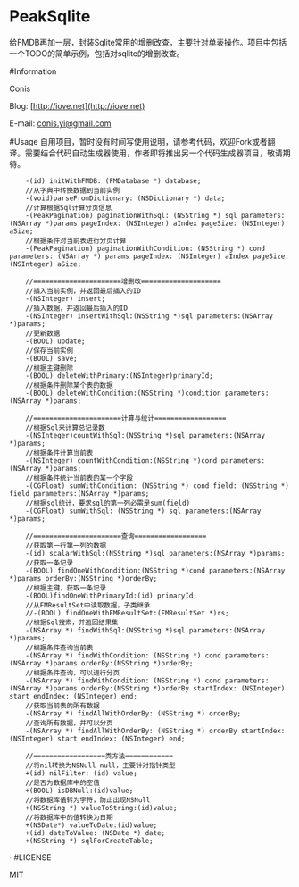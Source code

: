 PeakSqlite
==========

给FMDB再加一层，封装Sqlite常用的增删改查，主要针对单表操作。项目中包括一个TODO的简单示例，包括对sqlite的增删改查。 


#Information

Conis

Blog: [http://iove.net](http://iove.net)

E-mail: [conis.yi@gmail.com](conis.yi@gmail.com)

#Usage
自用项目，暂时没有时间写使用说明，请参考代码，欢迎Fork或者翻译。需要结合代码自动生成器使用，作者即将推出另一个代码生成器项目，敬请期待。
 

		-(id) initWithFMDB: (FMDatabase *) database;
		//从字典中转换数据到当前实例
		-(void)parseFromDictionary: (NSDictionary *) data;
		//计算根据Sql计算分页信息
		-(PeakPagination) paginationWithSql: (NSString *) sql parameters:(NSArray *)params pageIndex: (NSInteger) aIndex pageSize: (NSInteger) aSize;
		//根据条件对当前表进行分页计算
		-(PeakPagination) paginationWithCondition: (NSString *) cond parameters: (NSArray *) params pageIndex: (NSInteger) aIndex pageSize: (NSInteger) aSize;
		
		//======================增删改====================
		//插入当前实例，并返回最后插入的ID
		-(NSInteger) insert;
		//插入数据，并返回最后插入的ID
		-(NSInteger) insertWithSql:(NSString *)sql parameters:(NSArray *)params;
		//更新数据
		-(BOOL) update;
		//保存当前实例
		-(BOOL) save;
		//根据主键删除
		-(BOOL) deleteWithPrimary:(NSInteger)primaryId;
		//根据条件删除某个表的数据
		-(BOOL) deleteWithCondition:(NSString *)condition parameters:(NSArray *)params;
		
		//======================计算与统计==================
		//根据Sql来计算总记录数
		-(NSInteger)countWithSql:(NSString *)sql parameters:(NSArray *)params;
		//根据条件计算当前表
		-(NSInteger) countWithCondition:(NSString *)cond parameters:(NSArray *)params;
		//根据条件统计当前表的某一个字段
		-(CGFloat) sumWithCondition: (NSString *) cond field: (NSString *) field parameters:(NSArray *)params;
		//根据sql统计，要求sql的第一列必需是sum(field)
		-(CGFloat) sumWithSql: (NSString *) sql parameters:(NSArray *)params;
		
		//======================查询==================
		//获取第一行第一列的数据
		-(id) scalarWithSql:(NSString *)sql parameters:(NSArray *)params;
		//获取一条记录
		-(BOOL) findOneWithCondition:(NSString *)cond parameters:(NSArray *)params orderBy:(NSString *)orderBy;
		//根据主键，获取一条记录
		-(BOOL)findOneWithPrimaryId:(id) primaryId;
		//从FMResultSet中读取数据，子类继承
		//-(BOOL) findOneWithFMResultSet:(FMResultSet *)rs;
		//根据Sql搜索，并返回结果集
		-(NSArray *) findWithSql:(NSString *)sql parameters:(NSArray *)params;
		//根据条件查询当前表
		-(NSArray *) findWithCondition: (NSString *) cond parameters:(NSArray *)params orderBy:(NSString *)orderBy;
		//根据条件查询，可以进行分页
		-(NSArray *) findWithCondition: (NSString *) cond parameters:(NSArray *)params orderBy:(NSString *)orderBy startIndex: (NSInteger) start endIndex: (NSInteger) end;
		//获取当前表的所有数据
		-(NSArray *) findAllWithOrderBy: (NSString *) orderBy;
		//查询所有数据，并可以分页
		-(NSArray *) findAllWithOrderBy: (NSString *) orderBy startIndex: (NSInteger) start endIndex: (NSInteger) end;
		
		//==================类方法============
		//将nil转换为NSNull null，主要针对指针类型
		+(id) nilFilter: (id) value;
		//是否为数据库中的空值
		+(BOOL) isDBNull:(id)value;
		//将数据库值转为字符，防止出现NSNull
		+(NSString *) valueToString:(id)value;
		//将数据库中的值转换为日期
		+(NSDate*) valueToDate:(id)value;
		+(id) dateToValue: (NSDate *) date;
		+(NSString *) sqlForCreateTable;
·
#LICENSE

MIT

